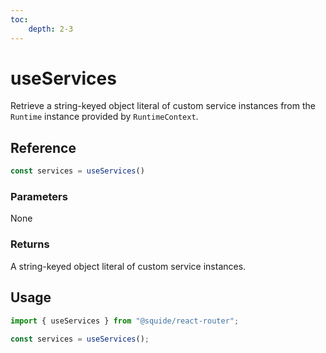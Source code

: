 ```yaml
---
toc:
    depth: 2-3
---
```


# useServices

Retrieve a string-keyed object literal of custom service instances from the `Runtime` instance provided by `RuntimeContext`.

## Reference

```ts
const services = useServices()
```

### Parameters

None

### Returns

A string-keyed object literal of custom service instances.

## Usage

```ts
import { useServices } from "@squide/react-router";
 
const services = useServices();
```
